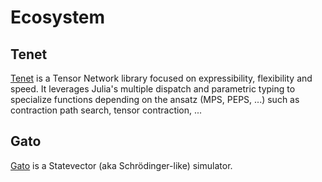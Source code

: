 # Ecosystem

## Tenet

[Tenet](https://github.com/bsc-quantic/Tenet.jl) is a Tensor Network library focused on expressibility, flexibility and speed. It leverages Julia's multiple dispatch and parametric typing to specialize functions depending on the ansatz (MPS, PEPS, ...) such as contraction path search, tensor contraction, ...

## Gato

[Gato](https://github.com/bsc-quantic/Gato.jl) is a Statevector (aka Schrödinger-like) simulator. 